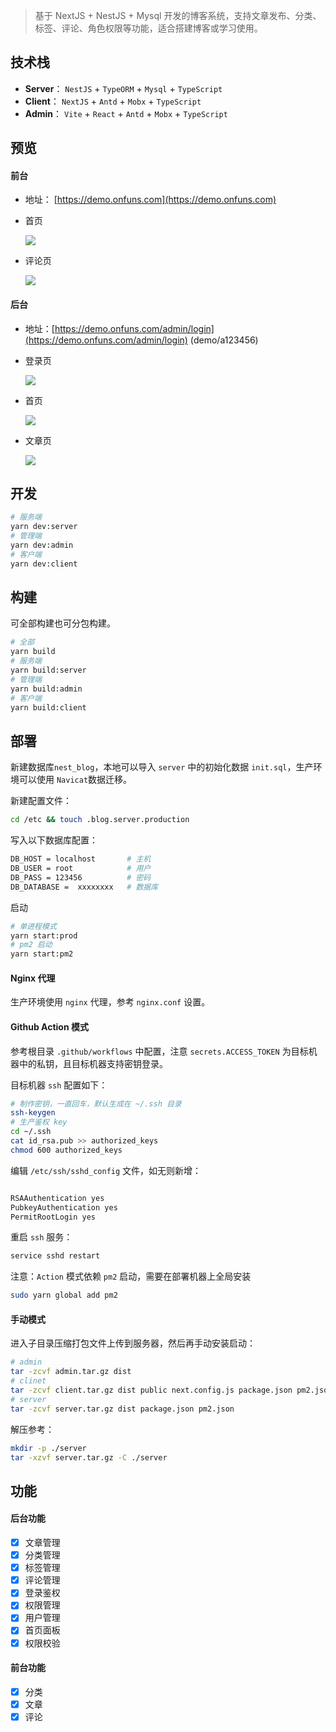 > 基于 NextJS + NestJS + Mysql 开发的博客系统，支持文章发布、分类、标签、评论、角色权限等功能，适合搭建博客或学习使用。

## 技术栈

- **Server**： `NestJS` + `TypeORM` + `Mysql` + `TypeScript`
- **Client**： `NextJS` + `Antd` + `Mobx` + `TypeScript`
- **Admin**： `Vite` + `React` + `Antd` + `Mobx` + `TypeScript`

## 预览

#### 前台

- 地址： [https://demo.onfuns.com](https://demo.onfuns.com)

- 首页

  ![](./screenshot/前台-首页.png)

- 评论页

  ![](./screenshot/前台-评论.png)

#### 后台

- 地址：[https://demo.onfuns.com/admin/login](https://demo.onfuns.com/admin/login) (demo/a123456)

- 登录页

  ![](./screenshot/后台-登录页.png)

- 首页

  ![](./screenshot/后台-首页.png)

- 文章页

  ![](./screenshot/后台-文章页.png)

## 开发

```bash
# 服务端
yarn dev:server
# 管理端
yarn dev:admin
# 客户端
yarn dev:client
```

## 构建

可全部构建也可分包构建。

```bash
# 全部
yarn build
# 服务端
yarn build:server
# 管理端
yarn build:admin
# 客户端
yarn build:client

```

## 部署

新建数据库`nest_blog`，本地可以导入 `server` 中的初始化数据 `init.sql`，生产环境可以使用 `Navicat`数据迁移。

新建配置文件：

```bash
cd /etc && touch .blog.server.production

```

写入以下数据库配置：

```bash
DB_HOST = localhost       # 主机
DB_USER = root            # 用户
DB_PASS = 123456          # 密码
DB_DATABASE =  xxxxxxxx   # 数据库
```

启动

```bash
# 单进程模式
yarn start:prod
# pm2 启动
yarn start:pm2
```

#### Nginx 代理

生产环境使用 `nginx` 代理，参考 `nginx.conf` 设置。

#### Github Action 模式

参考根目录 `.github/workflows` 中配置，注意 `secrets.ACCESS_TOKEN` 为目标机器中的私钥，且目标机器支持密钥登录。

目标机器 `ssh` 配置如下：

```bash
# 制作密钥，一直回车，默认生成在 ~/.ssh 目录
ssh-keygen
# 生产鉴权 key
cd ~/.ssh
cat id_rsa.pub >> authorized_keys
chmod 600 authorized_keys
```

编辑 `/etc/ssh/sshd_config` 文件，如无则新增：

```bash

RSAAuthentication yes
PubkeyAuthentication yes
PermitRootLogin yes
```

重启 `ssh` 服务：

```bash
service sshd restart
```

注意：`Action` 模式依赖 `pm2` 启动，需要在部署机器上全局安装

```bash
sudo yarn global add pm2
```

#### 手动模式

进入子目录压缩打包文件上传到服务器，然后再手动安装启动：

```bash
# admin
tar -zcvf admin.tar.gz dist
# clinet
tar -zcvf client.tar.gz dist public next.config.js package.json pm2.json
# server
tar -zcvf server.tar.gz dist package.json pm2.json
```

解压参考：

```bash
mkdir -p ./server
tar -xzvf server.tar.gz -C ./server
```

## 功能

#### 后台功能

- [x] 文章管理
- [x] 分类管理
- [x] 标签管理
- [x] 评论管理
- [x] 登录鉴权
- [x] 权限管理
- [x] 用户管理
- [x] 首页面板
- [x] 权限校验

#### 前台功能

- [x] 分类
- [x] 文章
- [x] 评论
